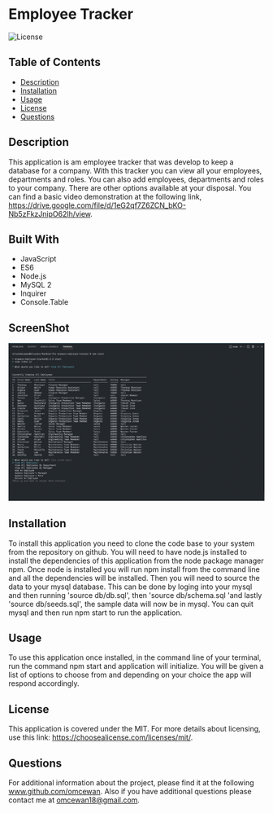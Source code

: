 # Employee Tracker
![License](https://img.shields.io/badge/License-MIT-blue)

## Table of Contents
 * [Description](#Description)
 * [Installation](#Installation)
 * [Usage](#Usage)
 * [License](#License)
 * [Questions](#Questions)

## Description
This application is am employee tracker that was develop to keep a database for a company. With this tracker you can view all your employees, departments and roles. You can also add employees, departments and roles to your company. There are other options available at your disposal. You can find a basic video demonstration at the following link, https://drive.google.com/file/d/1eG2qf7Z6ZCN_bKO-Nb5zFkzJnipO62lh/view.

## Built With
 * JavaScript
 * ES6
 * Node.js
 * MySQL 2
 * Inquirer
 * Console.Table

## ScreenShot
![This is a screenshot](assets/employee-tracker.png)

## Installation
To install this application you need to clone the code base to your system from the repository on github. You will need to have node.js installed to install the dependencies of this application from the node package manager npm. Once node is installed you will run npm install from the command line and all the dependencies will be installed. Then you will need to source the data to your mysql database. This can be done by loging into your mysql and then running 'source db/db.sql', then 'source db/schema.sql 'and lastly 'source db/seeds.sql', the sample data will now be in mysql. You can quit mysql and then run npm start to run the application. 

## Usage
To use this application once installed, in the command line of your terminal, run the command npm start and application will initialize. You will be given a list of options to choose from and depending on your choice  the app will respond accordingly.

## License
This application is covered under the MIT.
For more details about licensing, use this link: https://choosealicense.com/licenses/mit/.

## Questions
For additional information about the project, please find it at the following www.github.com/omcewan.
Also if you have additional questions please contact me at omcewan18@gmail.com.

